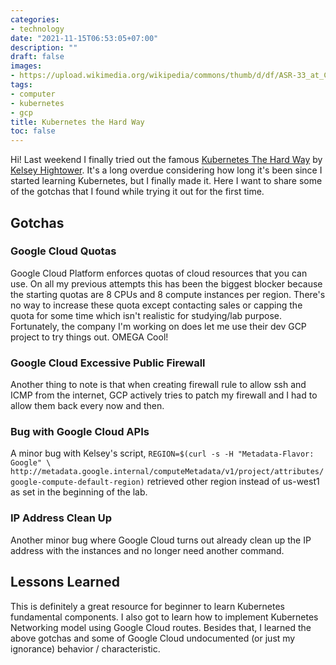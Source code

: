 ```yaml
---
categories:
- technology
date: "2021-11-15T06:53:05+07:00"
description: ""
draft: false
images:
- https://upload.wikimedia.org/wikipedia/commons/thumb/d/df/ASR-33_at_CHM.agr.jpg/800px-ASR-33_at_CHM.agr.jpg
tags:
- computer
- kubernetes
- gcp
title: Kubernetes the Hard Way
toc: false
---
```


Hi! Last weekend I finally tried out the famous [Kubernetes The Hard
Way](https://github.com/kelseyhightower/kubernetes-the-hard-way) by [Kelsey
Hightower](https://twitter.com/kelseyhightower). It's a long overdue considering
how long it's been since I started learning Kubernetes, but I finally made it.
Here I want to share some of the gotchas that I found while trying it out for
the first time.

<!--more-->

## Gotchas

### Google Cloud Quotas

Google Cloud Platform enforces quotas of cloud resources that you can use. On
all my previous attempts this has been the biggest blocker because the starting
quotas are 8 CPUs and 8 compute instances per region. There's no way to increase
these quota except contacting sales or capping the quota for some time which
isn't realistic for studying/lab purpose. Fortunately, the company I'm working
on does let me use their dev GCP project to try things out. OMEGA Cool!

### Google Cloud Excessive Public Firewall

Another thing to note is that when creating firewall rule to allow ssh and ICMP
from the internet, GCP actively tries to patch my firewall and I had to allow
them back every now and then.

### Bug with Google Cloud APIs

A minor bug with Kelsey's script, `REGION=$(curl -s -H "Metadata-Flavor: Google"
\
http://metadata.google.internal/computeMetadata/v1/project/attributes/google-compute-default-region)`
retrieved other region instead of us-west1 as set in the beginning of the lab.

### IP Address Clean Up

Another minor bug where Google Cloud turns out already clean up the IP address
with the instances and no longer need another command.

## Lessons Learned

This is definitely a great resource for beginner to learn Kubernetes fundamental
components. I also got to learn how to implement Kubernetes Networking model
using Google Cloud routes. Besides that, I learned the above gotchas and some of
Google Cloud undocumented (or just my ignorance) behavior / characteristic.
